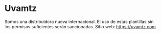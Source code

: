 # Uvamtz
Somos una distribuidora nueva internacional.
El uso de estas plantillas sin los permisos suficientes serán sancionadas.
Sitio web: https://uvamtz.com
